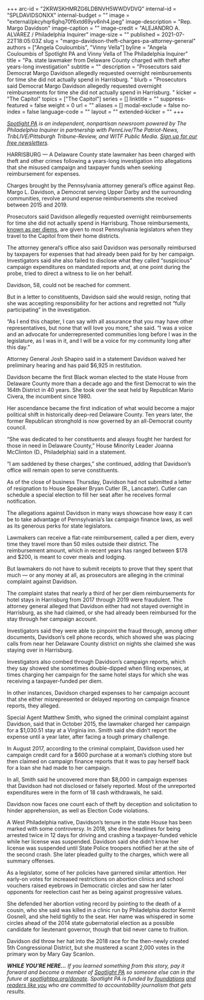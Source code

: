 +++
arc-id = "2KRWSKHMRZG6LDBNVH5WWDVDVQ"
internal-id = "SPLDAVIDSONXX"
internal-budget = ""
image = "external/pkcyhqr6ghq70f6xtd69yv6nh4.jpeg"
image-description = "Rep. Margo Davidson"
image-caption = ""
image-credit = "ALEJANDRO A. ALVAREZ / Philadelphia Inquirer"
image-size = ""
published = 2021-07-22T18:05:03Z
slug = "margo-davidson-theft-charges-pa-attorney-general"
authors = ["Angela Couloumbis", "Vinny Vella"]
byline = "Angela Couloumbis of Spotlight PA and Vinny Vella of The Philadelphia Inquirer"
title = "Pa. state lawmaker from Delaware County charged with theft after years-long investigation"
subtitle = ""
description = "Prosecutors said Democrat Margo Davidson allegedly requested overnight reimbursements for time she did not actually spend in Harrisburg. "
blurb = "Prosecutors said Democrat Margo Davidson allegedly requested overnight reimbursements for time she did not actually spend in Harrisburg. "
kicker = "The Capitol"
topics = ["The Capitol"]
series = []
linktitle = ""
suppress-featured = false
weight = 0
url = ""
aliases = []
modal-exclude = false
no-index = false
language-code = ""
layout = ""
extended-kicker = ""
+++

<a href="https://www.spotlightpa.org/"><i>Spotlight PA</i></a><i> is an independent, nonpartisan newsroom powered by The Philadelphia Inquirer in partnership with PennLive/The Patriot-News, TribLIVE/Pittsburgh Tribune-Review, and WITF Public Media. </i><a href="https://www.spotlightpa.org/newsletters"><i>Sign up for our free newsletters</i></a><i>.</i>

HARRISBURG — A Delaware County state lawmaker has been charged with theft and other crimes following a years-long investigation into allegations that she misused campaign and taxpayer funds when seeking reimbursement for expenses.

Charges brought by the Pennsylvania attorney general’s office against Rep. Margo L. Davidson, a Democrat serving Upper Darby and the surrounding communities, revolve around expense reimbursements she received between 2015 and 2019.

Prosecutors said Davidson allegedly requested overnight reimbursements for time she did not actually spend in Harrisburg. Those reimbursements, <a href="https://www.spotlightpa.org/news/2021/03/pa-coronavirus-lawmakers-legislature-expenses-highest-paid-united-states/">known as per diems</a>, are given to most Pennsylvania legislators when they travel to the Capitol from their home districts.

<script src="https://www.spotlightpa.org/embed.js" async></script><div data-spl-embed-version="1" data-spl-src="https://www.spotlightpa.org/embeds/newsletter/"></div>

The attorney general’s office also said Davidson was personally reimbursed by taxpayers for expenses that had already been paid for by her campaign. Investigators said she also failed to disclose what they called “suspicious” campaign expenditures on mandated reports and, at one point during the probe, tried to direct a witness to lie on her behalf.

Davidson, 58, could not be reached for comment.

But in a letter to constituents, Davidson said she would resign, noting that she was accepting responsibility for her actions and regretted not “fully participating” in the investigation.

“As I end this chapter, I can say with all assurance that you may have other representatives, but none that will love you more,” she said. “I was a voice and an advocate for underrepresented communities long before I was in the legislature, as I was in it, and I will be a voice for my community long after this day.”

Attorney General Josh Shapiro said in a statement Davidson waived her preliminary hearing and has paid $6,925 in restitution.

Davidson became the first Black woman elected to the state House from Delaware County more than a decade ago and the first Democrat to win the 164th District in 40 years. She took over the seat held by Republican Mario Civera, the incumbent since 1980.

Her ascendance became the first indication of what would become a major political shift in historically deep-red Delaware County. Ten years later, the former Republican stronghold is now governed by an all-Democrat county council.

“She was dedicated to her constituents and always fought her hardest for those in need in Delaware County,” House Minority Leader Joanna McClinton (D., Philadelphia) said in a statement.

“I am saddened by these charges,” she continued, adding that Davidson’s office will remain open to serve constituents.

As of the close of business Thursday, Davidson had not submitted a letter of resignation to House Speaker Bryan Cutler (R., Lancaster). Cutler can schedule a special election to fill her seat after he receives formal notification.

The allegations against Davidson in many ways showcase how easy it can be to take advantage of Pennsylvania’s lax campaign finance laws, as well as its generous perks for state legislators.

Lawmakers can receive a flat-rate reimbursement, called a per diem, every time they travel more than 50 miles outside their district. The reimbursement amount, which in recent years has ranged between $178 and $200, is meant to cover meals and lodging.

But lawmakers do not have to submit receipts to prove that they spent that much — or any money at all, as prosecutors are alleging in the criminal complaint against Davidson.

The complaint states that nearly a third of her per diem reimbursements for hotel stays in Harrisburg from 2017 through 2019 were fraudulent. The attorney general alleged that Davidson either had not stayed overnight in Harrisburg, as she had claimed, or she had already been reimbursed for the stay through her campaign account.

Investigators said they were able to pinpoint the fraud through, among other documents, Davidson’s cell phone records, which showed she was placing calls from near her Delaware County district on nights she claimed she was staying over in Harrisburg.

Investigators also combed through Davidson’s campaign reports, which they say showed she sometimes double-dipped when filing expenses, at times charging her campaign for the same hotel stays for which she was receiving a taxpayer-funded per diem.

In other instances, Davidson charged expenses to her campaign account that she either misrepresented or delayed reporting on campaign finance reports, they alleged.

Special Agent Matthew Smith, who signed the criminal complaint against Davidson, said that in October 2015, the lawmaker charged her campaign for a $1,030.51 stay at a Virginia inn. Smith said she didn’t report the expense until a year later, after facing a tough primary challenge.

In August 2017, according to the criminal complaint, Davidson used her campaign credit card for a $600 purchase at a woman’s clothing store but then claimed on campaign finance reports that it was to pay herself back for a loan she had made to her campaign.

In all, Smith said he uncovered more than $8,000 in campaign expenses that Davidson had not disclosed or falsely reported. Most of the unreported expenditures were in the form of 18 cash withdrawals, he said.

Davidson now faces one count each of theft by deception and solicitation to hinder apprehension, as well as Election Code violations.

A West Philadelphia native, Davidson’s tenure in the state House has been marked with some controversy. In 2018, she drew headlines for being arrested twice in 12 days for driving and crashing a taxpayer-funded vehicle while her license was suspended. Davidson said she didn’t know her license was suspended until State Police troopers notified her at the site of the second crash. She later pleaded guilty to the charges, which were all summary offenses.

<script src="https://www.spotlightpa.org/embed.js" async></script><div data-spl-embed-version="1" data-spl-src="https://www.spotlightpa.org/embeds/donate/?teaser_text=If%20you%20learned%20something%20from%20this%20report%2C%20pay%20it%20forward%20and%20become%20a%20member%20of%20Spotlight%20PA%20so%20someone%20else%20can%20in%20the%20future."></div>

As a legislator, some of her policies have garnered similar attention. Her early-on votes for increased restrictions on abortion clinics and school vouchers raised eyebrows in Democratic circles and saw her later opponents for reelection cast her as being against progressive values.

She defended her abortion voting record by pointing to the death of a cousin, who she said was killed in a clinic run by Philadelphia doctor Kermit Gosnell, and she held tightly to the seat. Her name was whispered in some circles ahead of the 2014 state gubernatorial election as a possible candidate for lieutenant governor, though that bid never came to fruition.

Davidson did throw her hat into the 2018 race for the then-newly created 5th Congressional District, but she mustered a scant 2,000 votes in the primary won by Mary Gay Scanlon.

<i><b>WHILE YOU’RE HERE...</b></i><i> If you learned something from this story, pay it forward and become a member of </i><a href="https://www.spotlightpa.org/"><i>Spotlight PA</i></a><i> so someone else can in the future at </i><a href="https://www.spotlightpa.org/donate"><i>spotlightpa.org/donate</i></a><i>. Spotlight PA is funded by</i><a href="https://www.spotlightpa.org/support"><i> foundations</i></a><i> </i><a href="https://www.spotlightpa.org/support"><i>and readers like you</i></a><i> who are committed to accountability journalism that gets results.</i>
